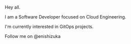 Hey all.

I am a Software Developer focused on Cloud Engineering.

I'm currently interested in GitOps projects.

Follow me on @enishizuka

<!---
toketas/toketas is a ✨ special ✨ repository because its `README.md` (this file) appears on your GitHub profile.
You can click the Preview link to take a look at your changes.
--->
